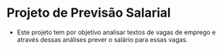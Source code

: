 # Projeto de Previsão Salarial

* Este projeto tem por objetivo analisar textos de vagas de emprego e através dessas análises prever o salário para essas vagas.
